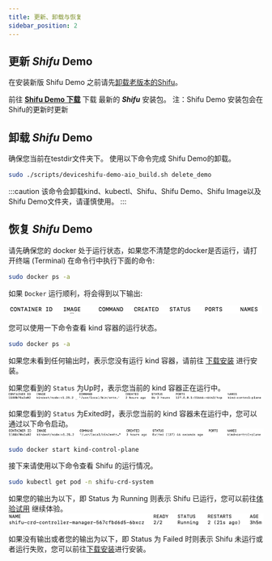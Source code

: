 ```yaml
---
title: 更新、卸载与恢复
sidebar_position: 2
---
```

## 更新 ***Shifu*** Demo

在安装新版 Shifu Demo 之前请先[卸载老版本的Shifu](#卸载-shifu-demo)。

前往 [**Shifu Demo 下载**](https://shifu.run/disclaimer) 下载 最新的 ***Shifu*** 安装包。
注：Shifu Demo 安装包会在Shifu的更新时更新
## 卸载 ***Shifu*** Demo

确保您当前在testdir文件夹下。 
使用以下命令完成 Shifu Demo的卸载。
```bash
sudo ./scripts/deviceshifu-demo-aio_build.sh delete_demo
```
:::caution
该命令会卸载kind、kubectl、Shifu、Shifu Demo、Shifu Image以及Shifu Demo文件夹，请谨慎使用。
:::
## 恢复 ***Shifu*** Demo

请先确保您的 docker 处于运行状态，如果您不清楚您的docker是否运行，请打开终端 (Terminal) 在命令行中执行下面的命令:
```bash
sudo docker ps -a
```
如果 `Docker` 运行顺利，将会得到以下输出:  

![](images/docker_run.png)

您可以使用一下命令查看 kind 容器的运行状态。
```bash
sudo docker ps -a 
```
如果您未看到任何输出时，表示您没有运行 kind 容器，请前往 [下载安装](demo-install.md#安装-shifu) 进行安装。

如果您看到的 `Status` 为Up时，表示您当前的 kind 容器正在运行中。
![](images/docker-kind-up.png)

如果您看到的 `Status` 为Exited时，表示您当前的 kind 容器未在运行中，您可以通过以下命令启动。
![](images/docker-kind-exit.png)
```bash
sudo docker start kind-control-plane
```
接下来请使用以下命令查看 Shifu 的运行情况。
```bash
sudo kubectl get pod -n shifu-crd-system
```
如果您的输出为以下，即 Status 为 Running 则表示 Shifu 已运行，您可以前往[体验试用](demo-try.md) 继续体验。
![](images/shifu-run.png)

如果没有输出或者您的输出为以下，即 Status 为 Failed 时则表示 Shifu 未运行或者运行失败，您可以前往[下载安装](demo-install.md#安装-shifu)进行安装。
